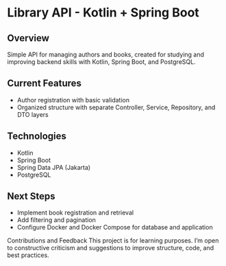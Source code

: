 # Library API - Kotlin + Spring Boot

## Overview  
Simple API for managing authors and books, created for studying and improving backend skills with Kotlin, Spring Boot, and PostgreSQL.

## Current Features  
- Author registration with basic validation  
- Organized structure with separate Controller, Service, Repository, and DTO layers

## Technologies  
- Kotlin  
- Spring Boot  
- Spring Data JPA (Jakarta)  
- PostgreSQL  

## Next Steps  
- Implement book registration and retrieval  
- Add filtering and pagination  
- Configure Docker and Docker Compose for database and application 

Contributions and Feedback
This project is for learning purposes. I’m open to constructive criticism and suggestions to improve structure, code, and best practices.
